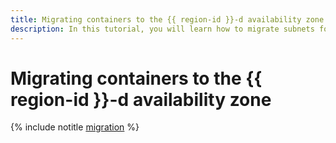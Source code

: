 ```yaml
---
title: Migrating containers to the {{ region-id }}-d availability zone
description: In this tutorial, you will learn how to migrate subnets for containers to a different availability zone.
---
```


# Migrating containers to the {{ region-id }}-d availability zone

{% include notitle [migration](../../_includes/functions/migration.md) %}

